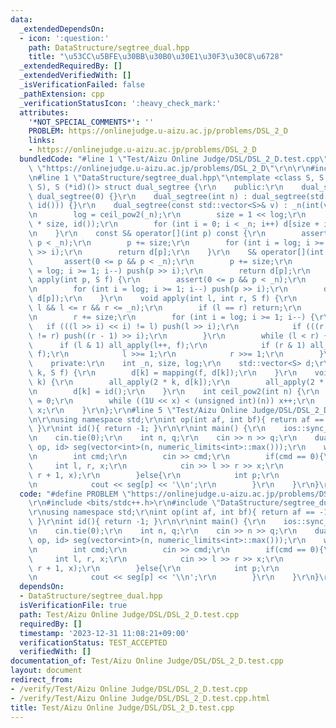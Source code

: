 ```yaml
---
data:
  _extendedDependsOn:
  - icon: ':question:'
    path: DataStructure/segtree_dual.hpp
    title: "\u53CC\u5BFE\u30BB\u30B0\u30E1\u30F3\u30C8\u6728"
  _extendedRequiredBy: []
  _extendedVerifiedWith: []
  _isVerificationFailed: false
  _pathExtension: cpp
  _verificationStatusIcon: ':heavy_check_mark:'
  attributes:
    '*NOT_SPECIAL_COMMENTS*': ''
    PROBLEM: https://onlinejudge.u-aizu.ac.jp/problems/DSL_2_D
    links:
    - https://onlinejudge.u-aizu.ac.jp/problems/DSL_2_D
  bundledCode: "#line 1 \"Test/Aizu Online Judge/DSL/DSL_2_D.test.cpp\"\n#define PROBLEM\
    \ \"https://onlinejudge.u-aizu.ac.jp/problems/DSL_2_D\"\r\n\r\n#include <bits/stdc++.h>\r\
    \n#line 1 \"DataStructure/segtree_dual.hpp\"\ntemplate <class S, S (*mapping)(S,\
    \ S), S (*id)()> struct dual_segtree {\r\n    public:\r\n    dual_segtree() :\
    \ dual_segtree(0) {}\r\n    dual_segtree(int n) : dual_segtree(std::vector<S>(n,\
    \ id())) {}\r\n    dual_segtree(const std::vector<S>& v) : _n(int(v.size())) {\r\
    \n        log = ceil_pow2(_n);\r\n        size = 1 << log;\r\n        d = std::vector<S>(2\
    \ * size, id());\r\n        for (int i = 0; i < _n; i++) d[size + i] = v[i];\r\
    \n    }\r\n    const S& operator[](int p) const {\r\n        assert(0 <= p &&\
    \ p < _n);\r\n        p += size;\r\n        for (int i = log; i >= 1; i--) push(p\
    \ >> i);\r\n        return d[p];\r\n    }\r\n    S& operator[](int p) { \r\n \
    \       assert(0 <= p && p < _n);\r\n        p += size;\r\n        for (int i\
    \ = log; i >= 1; i--) push(p >> i);\r\n        return d[p];\r\n    }\r\n    void\
    \ apply(int p, S f) {\r\n        assert(0 <= p && p < _n);\r\n        p += size;\r\
    \n        for (int i = log; i >= 1; i--) push(p >> i);\r\n        d[p] = mapping(f,\
    \ d[p]);\r\n    }\r\n    void apply(int l, int r, S f) {\r\n        assert(0 <=\
    \ l && l <= r && r <= _n);\r\n        if (l == r) return;\r\n        l += size;\r\
    \n        r += size;\r\n        for (int i = log; i >= 1; i--) {\r\n         \
    \   if (((l >> i) << i) != l) push(l >> i);\r\n            if (((r >> i) << i)\
    \ != r) push((r - 1) >> i);\r\n        }\r\n        while (l < r) {\r\n      \
    \      if (l & 1) all_apply(l++, f);\r\n            if (r & 1) all_apply(--r,\
    \ f);\r\n            l >>= 1;\r\n            r >>= 1;\r\n        }\r\n    }\r\n\
    \    private:\r\n    int _n, size, log;\r\n    std::vector<S> d;\r\n    void all_apply(int\
    \ k, S f) {\r\n        d[k] = mapping(f, d[k]);\r\n    }\r\n    void push(int\
    \ k) {\r\n        all_apply(2 * k, d[k]);\r\n        all_apply(2 * k + 1, d[k]);\r\
    \n        d[k] = id();\r\n    }\r\n    int ceil_pow2(int n) {\r\n        int x\
    \ = 0;\r\n        while ((1U << x) < (unsigned int)(n)) x++;\r\n        return\
    \ x;\r\n    }\r\n};\r\n#line 5 \"Test/Aizu Online Judge/DSL/DSL_2_D.test.cpp\"\
    \n\r\nusing namespace std;\r\nint op(int af, int bf){ return af == -1 ? bf : af;\
    \ }\r\nint id(){ return -1; }\r\n\r\nint main() {\r\n    ios::sync_with_stdio(false);\r\
    \n    cin.tie(0);\r\n    int n, q;\r\n    cin >> n >> q;\r\n    dual_segtree<int,\
    \ op, id> seg(vector<int>(n, numeric_limits<int>::max()));\r\n    while(q--){\r\
    \n        int cmd;\r\n        cin >> cmd;\r\n        if(cmd == 0){\r\n       \
    \     int l, r, x;\r\n            cin >> l >> r >> x;\r\n            seg.apply(l,\
    \ r + 1, x);\r\n        }else{\r\n            int p;\r\n            cin >> p;\r\
    \n            cout << seg[p] << '\\n';\r\n        }\r\n    }\r\n}\r\n"
  code: "#define PROBLEM \"https://onlinejudge.u-aizu.ac.jp/problems/DSL_2_D\"\r\n\
    \r\n#include <bits/stdc++.h>\r\n#include \"DataStructure/segtree_dual.hpp\"\r\n\
    \r\nusing namespace std;\r\nint op(int af, int bf){ return af == -1 ? bf : af;\
    \ }\r\nint id(){ return -1; }\r\n\r\nint main() {\r\n    ios::sync_with_stdio(false);\r\
    \n    cin.tie(0);\r\n    int n, q;\r\n    cin >> n >> q;\r\n    dual_segtree<int,\
    \ op, id> seg(vector<int>(n, numeric_limits<int>::max()));\r\n    while(q--){\r\
    \n        int cmd;\r\n        cin >> cmd;\r\n        if(cmd == 0){\r\n       \
    \     int l, r, x;\r\n            cin >> l >> r >> x;\r\n            seg.apply(l,\
    \ r + 1, x);\r\n        }else{\r\n            int p;\r\n            cin >> p;\r\
    \n            cout << seg[p] << '\\n';\r\n        }\r\n    }\r\n}\r\n"
  dependsOn:
  - DataStructure/segtree_dual.hpp
  isVerificationFile: true
  path: Test/Aizu Online Judge/DSL/DSL_2_D.test.cpp
  requiredBy: []
  timestamp: '2023-12-31 11:08:21+09:00'
  verificationStatus: TEST_ACCEPTED
  verifiedWith: []
documentation_of: Test/Aizu Online Judge/DSL/DSL_2_D.test.cpp
layout: document
redirect_from:
- /verify/Test/Aizu Online Judge/DSL/DSL_2_D.test.cpp
- /verify/Test/Aizu Online Judge/DSL/DSL_2_D.test.cpp.html
title: Test/Aizu Online Judge/DSL/DSL_2_D.test.cpp
---
```

